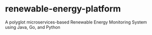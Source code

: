 # renewable-energy-platform
A polyglot microservices-based Renewable Energy Monitoring System using Java, Go, and Python
